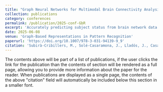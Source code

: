 ```yaml
---
title: "Graph Neural Networks for Multimodal Brain Connectivity Analysis in Multiple Sclerosis"
collection: publications
category: conferences
permalink: /publication/2025-conf-GbR
excerpt: 'Accurately predicting subject status from brain network data is a complex task that requires advanced machine learning techniques. In this work, we propose a comprehensive methodology and pipeline for applying supervised graph learning models, specifically Graph Neural Networks, to this task using brain network information derived from diffusion tensor imaging, gray matter and resting-state functional MRI adjacency matrices. Our approach includes a graph pruning step to retain the most relevant edges while preserving crucial information, the generation of node features to enhance graph representations, the creation of synthetic data to balance the dataset and improve training, and the design and training of GNN models for both multi-class and binary classification tasks. Experimental results in a cohort of people with multiple sclerosis and healthy volunteers demonstrate that our methodology effectively captures meaningful patterns in brain graphs, leading to improved classification performance.'
date: 2025-06-08
venue: 'Graph-Based Representations in Pattern Recognition'
paperurl: 'https://doi.org/10.1007/978-3-031-94139-9_9'
citation: 'Subirà-Cribillers, M., Solé-Casaramona, J., Lladós, J., Casas-Roma, J. (2025). Graph Neural Networks for Multimodal Brain Connectivity Analysis in Multiple Sclerosis. In: Brun, L., Carletti, V., Bougleux, S., Gaüzère, B. (eds) Graph-Based Representations in Pattern Recognition. GbRPR 2025. Lecture Notes in Computer Science, vol 15727. Springer, Cham. https://doi.org/10.1007/978-3-031-94139-9_9'
---
```


The contents above will be part of a list of publications, if the user clicks the link for the publication than the contents of section will be rendered as a full page, allowing you to provide more information about the paper for the reader. When publications are displayed as a single page, the contents of the above "citation" field will automatically be included below this section in a smaller font.
